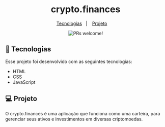 <h1 align="center">
  crypto.finances
</h1>

<p align="center">
  <a href="#-tecnologias">Tecnologias</a>&nbsp;&nbsp;&nbsp;|&nbsp;&nbsp;&nbsp;
  <a href="#-projeto">Projeto</a>&nbsp;&nbsp;&nbsp;&nbsp;&nbsp;&nbsp;
</p>

<p align="center">
 <img src="https://img.shields.io/static/v1?label=PRs&message=welcome&color=49AA26&labelColor=000000" alt="PRs welcome!" />

 

<br>



## 🚀 Tecnologias

Esse projeto foi desenvolvido com as seguintes tecnologias:

- HTML
- CSS
- JavaScript

## 💻 Projeto

O crypto.finances é uma aplicação que funciona como uma carteira, para gerenciar seus ativos e investimentos em diversas criptomoedas.
